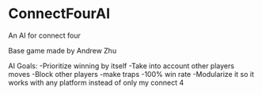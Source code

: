 # ConnectFourAI
An AI for connect four

Base game made by Andrew Zhu

AI Goals:
-Prioritize winning by itself
-Take into account other players moves
-Block other players
-make traps
-100% win rate
-Modularize it so it works with any platform instead of only my connect 4